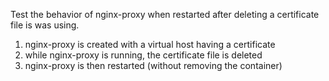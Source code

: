 Test the behavior of nginx-proxy when restarted after deleting a certificate file is was using.

1. nginx-proxy is created with a virtual host having a certificate
1. while nginx-proxy is running, the certificate file is deleted
1. nginx-proxy is then restarted (without removing the container)
